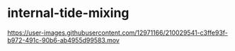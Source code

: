 # internal-tide-mixing

https://user-images.githubusercontent.com/12971166/210029541-c3ffe93f-b972-491c-90b6-ab4955d99583.mov
